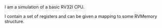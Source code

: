 I am a simulation of a basic RV32I CPU.

I contain a set of registers and can be given a mapping to some RVMemory structure.


